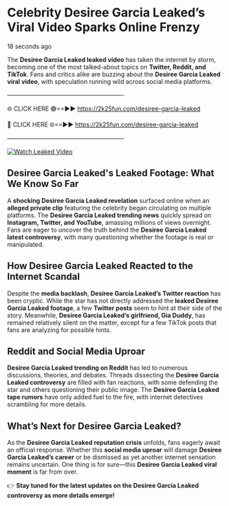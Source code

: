 # Celebrity Desiree Garcia Leaked’s Viral Video Sparks Online Frenzy

18 seconds ago

The **Desiree Garcia Leaked leaked video** has taken the internet by storm, becoming one of the most talked-about topics on **Twitter, Reddit, and TikTok**. Fans and critics alike are buzzing about the **Desiree Garcia Leaked viral video**, with speculation running wild across social media platforms.

———————————————————-

🌐 CLICK HERE 🟢==►► https://2k25fun.com/desiree-garcia-leaked

🔴 CLICK HERE 🌐==►► https://2k25fun.com/desiree-garcia-leaked

———————————————————-

[![Watch Leaked Video](https://miro.medium.com/v2/resize:fit:828/format:webp/1*cilzJN44JGOrTw9NJCrNHA.gif "Watch Leaked Video")](https://2k25fun.com/desiree-garcia-leaked)

## **Desiree Garcia Leaked's Leaked Footage: What We Know So Far**  
A **shocking Desiree Garcia Leaked revelation** surfaced online when an **alleged private clip** featuring the celebrity began circulating on multiple platforms. The **Desiree Garcia Leaked trending news** quickly spread on **Instagram, Twitter, and YouTube**, amassing millions of views overnight. Fans are eager to uncover the truth behind the **Desiree Garcia Leaked latest controversy**, with many questioning whether the footage is real or manipulated.  

## **How Desiree Garcia Leaked Reacted to the Internet Scandal**  
Despite the **media backlash**, **Desiree Garcia Leaked’s Twitter reaction** has been cryptic. While the star has not directly addressed the **leaked Desiree Garcia Leaked footage**, a few **Twitter posts** seem to hint at their side of the story. Meanwhile, **Desiree Garcia Leaked’s girlfriend, Gia Duddy**, has remained relatively silent on the matter, except for a few TikTok posts that fans are analyzing for possible hints.  

## **Reddit and Social Media Uproar**  
**Desiree Garcia Leaked trending on Reddit** has led to numerous discussions, theories, and debates. Threads dissecting the **Desiree Garcia Leaked controversy** are filled with fan reactions, with some defending the star and others questioning their public image. The **Desiree Garcia Leaked tape rumors** have only added fuel to the fire, with internet detectives scrambling for more details.  

## **What’s Next for Desiree Garcia Leaked?**  
As the **Desiree Garcia Leaked reputation crisis** unfolds, fans eagerly await an official response. Whether this **social media uproar** will damage **Desiree Garcia Leaked’s career** or be dismissed as yet another internet sensation remains uncertain. One thing is for sure—this **Desiree Garcia Leaked viral moment** is far from over.  

👉 **Stay tuned for the latest updates on the Desiree Garcia Leaked controversy as more details emerge!**  